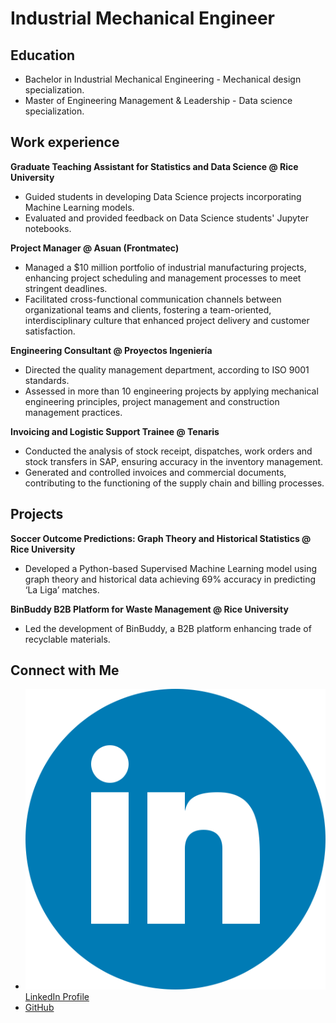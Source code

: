# Industrial Mechanical Engineer

## Education 
- Bachelor in Industrial Mechanical Engineering - Mechanical design specialization.
- Master of Engineering Management & Leadership - Data science specialization.

## Work experience
**Graduate Teaching Assistant for Statistics and Data Science @ Rice University**
- Guided students in developing Data Science projects incorporating Machine Learning models.
- Evaluated and provided feedback on Data Science students' Jupyter notebooks.

**Project Manager @ Asuan (Frontmatec)**
- Managed a $10 million portfolio of industrial manufacturing projects, enhancing project scheduling and management processes to meet stringent deadlines.
- Facilitated cross-functional communication channels between organizational teams and clients, fostering a team-oriented, interdisciplinary culture that enhanced project delivery and customer satisfaction.

**Engineering Consultant @ Proyectos Ingeniería**
- Directed the quality management department, according to ISO 9001 standards.
- Assessed in more than 10 engineering projects by applying mechanical engineering principles, project management and construction management practices.

**Invoicing and Logistic Support Trainee @ Tenaris**
- Conducted the analysis of stock receipt, dispatches, work orders and stock transfers in SAP, ensuring accuracy in the inventory management.
- Generated and controlled invoices and commercial documents, contributing to the functioning of the supply chain and billing processes.

## Projects
**Soccer Outcome Predictions: Graph Theory and Historical Statistics @ Rice University**
- Developed a Python-based Supervised Machine Learning model using graph theory and historical data achieving 69% accuracy in predicting ‘La Liga’ matches.

**BinBuddy B2B Platform for Waste Management @ Rice University**
- Led the development of BinBuddy, a B2B platform enhancing trade of recyclable materials.

## Connect with Me
- ![LinkedIn](https://raw.githubusercontent.com/calbertiboms/calbertiboms.github.io/main/images/linkedin_icon.webp) [LinkedIn Profile](https://www.linkedin.com/in/calbertiboms/)
- [GitHub](https://github.com/calbertiboms)

